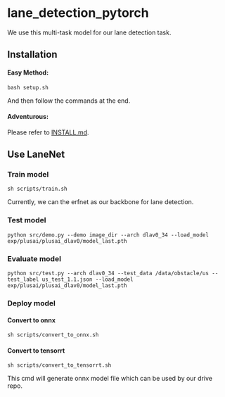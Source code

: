 # lane_detection_pytorch
We use this multi-task model for our lane detection task.

## Installation
#### Easy Method:
~~~
bash setup.sh
~~~
And then follow the commands at the end.
#### Adventurous:
Please refer to [INSTALL.md](readme/INSTALL.md).

## Use LaneNet

### Train model

~~~
sh scripts/train.sh
~~~

Currently, we can the erfnet as our backbone for lane detection.

### Test model

~~~
python src/demo.py --demo image_dir --arch dlav0_34 --load_model exp/plusai/plusai_dlav0/model_last.pth
~~~

### Evaluate model

~~~
python src/test.py --arch dlav0_34 --test_data /data/obstacle/us --test_label us_test_1.1.json --load_model exp/plusai/plusai_dlav0/model_last.pth
~~~

### Deploy model

#### Convert to onnx

~~~
sh scripts/convert_to_onnx.sh
~~~

#### Convert to tensorrt

~~~
sh scripts/convert_to_tensorrt.sh
~~~

This cmd will generate onnx model file which can be used by our drive repo.

